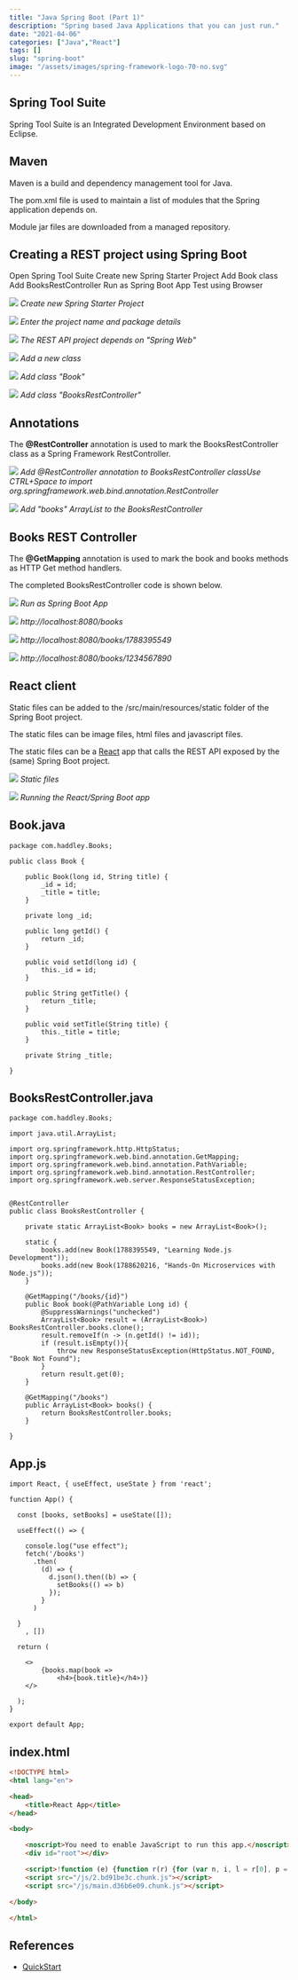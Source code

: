```yaml
---
title: "Java Spring Boot (Part 1)"
description: "Spring based Java Applications that you can just run."
date: "2021-04-06"
categories: ["Java","React"]
tags: []
slug: "spring-boot"
image: "/assets/images/spring-framework-logo-70-no.svg"
---
```


## Spring Tool Suite

Spring Tool Suite is an Integrated Development Environment based on Eclipse.


## Maven

Maven is a build and dependency management tool for Java.

The pom.xml file is used to maintain a list of modules that the Spring application depends on.

Module jar files are downloaded from a managed repository.


## Creating a REST project using Spring Boot

Open Spring Tool Suite
Create new Spring Starter Project
Add Book class
Add BooksRestController
Run as Spring Boot App
Test using Browser

![](/assets/images/spring-boot/screen-shot-2021-04-06-at-11.01.43-am-1718x1074.png)
*Create new Spring Starter Project*

![](/assets/images/spring-boot/screen-shot-2021-04-06-at-11.03.13-am-1180x1440.png)
*Enter the project name and package details*

![](/assets/images/spring-boot/screen-shot-2021-04-06-at-11.03.38-am-1174x1440.png)
*The REST API project depends on "Spring Web"*

![](/assets/images/spring-boot/screen-shot-2021-04-06-at-11.04.47-am-1430x436.png)
*Add a new class*

![](/assets/images/spring-boot/screen-shot-2021-04-06-at-11.05.11-am-1180x1254.png)
*Add class "Book"*

![](/assets/images/spring-boot/screen-shot-2021-04-06-at-11.06.30-am-1174x1254.png)
*Add class "BooksRestController"*


## Annotations

The **@RestController** annotation is used to mark the BooksRestController class as a Spring Framework RestController.

![](/assets/images/spring-boot/screen-shot-2021-04-06-at-11.07.37-am-1836x552.png)
*Add @RestController annotation to BooksRestController classUse CTRL+Space to import org.springframework.web.bind.annotation.RestController*

![](/assets/images/spring-boot/screen-shot-2021-04-06-at-11.10.26-am-1722x1076.png)
*Add "books" ArrayList to the BooksRestController*


## Books REST Controller

The **@GetMapping** annotation is used to mark the book and books methods as HTTP Get method handlers.

The completed BooksRestController code is shown below.

![](/assets/images/spring-boot/screen-shot-2021-04-06-at-11.17.47-am-560x844.png)
*Run as Spring Boot App*

![](/assets/images/spring-boot/screen-shot-2021-04-06-at-11.19.11-am-1836x874.png)
*http://localhost:8080/books*

![](/assets/images/spring-boot/screen-shot-2021-04-06-at-11.19.46-am-1836x873.png)
*http://localhost:8080/books/1788395549*

![](/assets/images/spring-boot/screen-shot-2021-04-06-at-11.20.30-am-1836x875.png)
*http://localhost:8080/books/1234567890*


## React client

Static files can be added to the /src/main/resources/static folder of the Spring Boot project.

The static files can be image files, html files and javascript files.

The static files can be a [React](reactusestateuseeffect.html) app that calls the REST API exposed by the (same) Spring Boot project.

![](/assets/images/spring-boot/screen-shot-2021-04-08-at-3.28.25-pm-1836x981.png)
*Static files*

![](/assets/images/spring-boot/screen-shot-2021-04-08-at-3.27.02-pm-1286x750.png)
*Running the React/Spring Boot app*


## Book.java

```text
package com.haddley.Books;

public class Book {

	public Book(long id, String title) {
		_id = id;
		_title = title;
	}

	private long _id;

	public long getId() {
		return _id;
	}

	public void setId(long id) {
		this._id = id;
	}

	public String getTitle() {
		return _title;
	}

	public void setTitle(String title) {
		this._title = title;
	}

	private String _title;
	
}
```

## BooksRestController.java

```text
package com.haddley.Books;

import java.util.ArrayList;

import org.springframework.http.HttpStatus;
import org.springframework.web.bind.annotation.GetMapping;
import org.springframework.web.bind.annotation.PathVariable;
import org.springframework.web.bind.annotation.RestController;
import org.springframework.web.server.ResponseStatusException;


@RestController
public class BooksRestController {

	private static ArrayList<Book> books = new ArrayList<Book>();

	static {
		books.add(new Book(1788395549, "Learning Node.js Development"));
		books.add(new Book(1788620216, "Hands-On Microservices with Node.js"));
	}

	@GetMapping("/books/{id}")
	public Book book(@PathVariable Long id) {
		@SuppressWarnings("unchecked")
		ArrayList<Book> result = (ArrayList<Book>) BooksRestController.books.clone();
		result.removeIf(n -> (n.getId() != id));
		if (result.isEmpty()){
			throw new ResponseStatusException(HttpStatus.NOT_FOUND, "Book Not Found");
		}
		return result.get(0);
	}

	@GetMapping("/books")
	public ArrayList<Book> books() {
		return BooksRestController.books;
	}
	
}
```

## App.js

```text
import React, { useEffect, useState } from 'react';

function App() {

  const [books, setBooks] = useState([]);

  useEffect(() => {

    console.log("use effect");
    fetch('/books')
      .then(
        (d) => {
          d.json().then((b) => {
            setBooks(() => b)
          });
        }
      )

  }
    , [])

  return (

    <>
        {books.map(book =>
            <h4>{book.title}</h4>)}
    </>

  );
}

export default App;
```

## index.html

```html
<!DOCTYPE html>
<html lang="en">

<head>
	<title>React App</title>
</head>

<body>

	<noscript>You need to enable JavaScript to run this app.</noscript>
	<div id="root"></div>

	<script>!function (e) {function r(r) {for (var n, i, l = r[0], p = r[1], f = r[2], c = 0, s = []; c < l.length; c++)i = l[c], Object.prototype.hasOwnProperty.call(o, i) && o[i] && s.push(o[i][0]), o[i] = 0; for (n in p) Object.prototype.hasOwnProperty.call(p, n) && (e[n] = p[n]); for (a && a(r); s.length;)s.shift()(); return u.push.apply(u, f || []), t()} function t() {for (var e, r = 0; r < u.length; r++) {for (var t = u[r], n = !0, l = 1; l < t.length; l++) {var p = t[l]; 0 !== o[p] && (n = !1)} n && (u.splice(r--, 1), e = i(i.s = t[0]))} return e} var n = {}, o = {1: 0}, u = []; function i(r) {if (n[r]) return n[r].exports; var t = n[r] = {i: r, l: !1, exports: {}}; return e[r].call(t.exports, t, t.exports, i), t.l = !0, t.exports} i.m = e, i.c = n, i.d = function (e, r, t) {i.o(e, r) || Object.defineProperty(e, r, {enumerable: !0, get: t})}, i.r = function (e) {"undefined" != typeof Symbol && Symbol.toStringTag && Object.defineProperty(e, Symbol.toStringTag, {value: "Module"}), Object.defineProperty(e, "__esModule", {value: !0})}, i.t = function (e, r) {if (1 & r && (e = i(e)), 8 & r) return e; if (4 & r && "object" == typeof e && e && e.__esModule) return e; var t = Object.create(null); if (i.r(t), Object.defineProperty(t, "default", {enumerable: !0, value: e}), 2 & r && "string" != typeof e) for (var n in e) i.d(t, n, function (r) {return e[r]}.bind(null, n)); return t}, i.n = function (e) {var r = e && e.__esModule ? function () {return e.default} : function () {return e}; return i.d(r, "a", r), r}, i.o = function (e, r) {return Object.prototype.hasOwnProperty.call(e, r)}, i.p = "/"; var l = this["webpackJsonpnode-spring-client"] = this["webpackJsonpnode-spring-client"] || [], p = l.push.bind(l); l.push = r, l = l.slice(); for (var f = 0; f < l.length; f++)r(l[f]); var a = p; t()}([])</script>
	<script src="/js/2.bd91be3c.chunk.js"></script>
	<script src="/js/main.d36b6e09.chunk.js"></script>

</body>

</html>
```
## References

- [QuickStart](https://spring.io/quickstart)